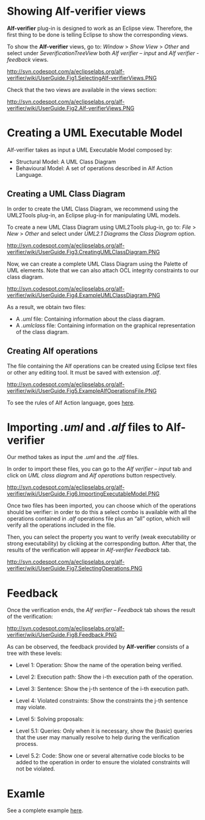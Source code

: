 

# Showing Alf-verifier views #

**Alf-verifier** plug-in is designed to work as an Eclipse view. Therefore, the first thing to be done is telling Eclipse to show the corresponding views.

To show the **Alf-verifier** views, go to: _Window_ > _Show View_ > _Other_ and select under _SeverificationTreeView_ both _Alf verifier – input_ and _Alf verifier - feedback_ views.

http://svn.codespot.com/a/eclipselabs.org/alf-verifier/wiki/UserGuide.Fig1.SelectingAlf-verifierViews.PNG

Check that the two views are available in the views section:

http://svn.codespot.com/a/eclipselabs.org/alf-verifier/wiki/UserGuide.Fig2.Alf-verifierViews.PNG

# Creating a UML Executable Model #

Alf-verifier takes as input a UML Executable Model composed by:
  * Structural Model: A UML Class Diagram
  * Behavioural Model: A set of operations described in Alf Action Language.

## Creating a UML Class Diagram ##

In order to create the UML Class Diagram, we recommend using the UML2Tools plug-in, an Eclipse plug-in for manipulating UML models.

To create a new UML Class Diagram using UML2Tools plug-in, go to: _File_ > _New_ > _Other_ and select under _UML2.1 Diagrams_ the _Class Diagram_ option.

http://svn.codespot.com/a/eclipselabs.org/alf-verifier/wiki/UserGuide.Fig3.CreatingUMLClassDiagram.PNG

Now, we can create a complete UML Class Diagram using the Palette of UML elements. Note that we can also attach OCL integrity constraints to our class diagram.

http://svn.codespot.com/a/eclipselabs.org/alf-verifier/wiki/UserGuide.Fig4.ExampleUMLClassDiagram.PNG

As a result, we obtain two files:
  * A _.uml_ file: Containing information about the class diagram.
  * A _.umlclass_ file: Containing information on the graphical representation of the class diagram.

## Creating Alf operations ##
The file containing the Alf operations can be created using Eclipse text files or other any editing tool. It must be saved with extension _.alf_.

http://svn.codespot.com/a/eclipselabs.org/alf-verifier/wiki/UserGuide.Fig5.ExampleAlfOperationsFile.PNG

To see the rules of Alf Action language, goes <a href='http://www.omg.org/spec/ALF/'>here</a>.

# Importing _.uml_ and _.alf_ files to Alf-verifier #

Our method takes as input the _.uml_ and the _.alf_ files.

In order to import these files, you can go to the _Alf verifier – input_ tab and click on _UML class diagram_ and _Alf operations_ button respectively.

http://svn.codespot.com/a/eclipselabs.org/alf-verifier/wiki/UserGuide.Fig6.ImportingExecutableModel.PNG

Once two files has been imported, you can choose which of the operations should be verifier: in order to do this a select combo is available with all the operations contained in _.alf_ operations file plus an “all” option, which will verify all the operations included in the file.

Then, you can select the property you want to verify (weak executability or strong executability) by clicking at the corresponding button. After that, the results of the verification will appear in _Alf-verifier Feedback_ tab.

http://svn.codespot.com/a/eclipselabs.org/alf-verifier/wiki/UserGuide.Fig7.SelectingOperations.PNG

# Feedback #

Once the verification ends, the _Alf verifier – Feedback_ tab shows the result of the verification:

http://svn.codespot.com/a/eclipselabs.org/alf-verifier/wiki/UserGuide.Fig8.Feedback.PNG

As can be observed, the feedback provided by **Alf-verifier** consists of a tree with these levels:

  * Level 1: Operation: Show the name of the operation being verified.

  * Level 2: Execution path: Show the i-th execution path of the operation.

  * Level 3: Sentence: Show the j-th sentence of the i-th execution path.

  * Level 4: Violated constraints: Show the constraints the j-th sentence may violate.

  * Level 5: Solving proposals:

  * Level 5.1: Queries: Only when it is necessary, show the (basic) queries that the user may manually resolve to help during the verification process.

  * Level 5.2: Code: Show one or several alternative code blocks to be added to the operation in order to ensure the violated constraints will not be violated.

# Examle #

See a complete example <a href='http://code.google.com/a/eclipselabs.org/p/alf-verifier/wiki/Example?ts=1331219359&updated=Example'>here</a>.





